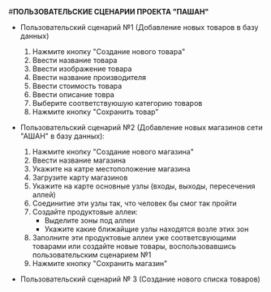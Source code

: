 ﻿#**ПОЛЬЗОВАТЕЛЬСКИЕ СЦЕНАРИИ ПРОЕКТА "ПАШАН"**

* Пользовательский сценарий №1 (Добавление новых товаров в базу данных)
   
   1. Нажмите кнопку "Создание нового товара"
   2. Ввести название товара
   3. Ввести изображение товара
   4. Ввести название производителя
   5. Ввести стоимость товара
   6. Ввести описание товра
   7. Выберите соответствуюшую категорию товаров
   8. Нажмите кнопку "Сохранить товар"

* Пользовательский сценарий №2 (Добавление новых магазинов сети "АШАН" в базу данных):
   
   1. Нажмите кнопку "Создание нового магазина"
   2. Ввести название магазина
   3. Укажите на катре местоположение магазина
   4. Загрузите карту магазинов
   5. Укажите на карте основные узлы (входы, выходы, пересечения аллей)
   6. Соединитие эти узлы так, что человек бы смог так пройти
   7. Создайте продуктовые аллеи:
      * Выделите зоны под аллеи 
      * Укажите какие ближайщие узлы находятся возле этих зон
   8. Заполните эти продуктовые аллеи уже соответсвующими товарами или создайте новые товары, воспользовавшись пользовательским сценарием №1
   9. Нажмите кнопку "Сохранить магазин"
   
* Пользовательский сценарий № 3 (Создание нового списка товаров)


